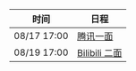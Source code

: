 | 时间          | 日程                                                                                                                                  |
| ----------- | ----------------------------------------------------------------------------------------------------------------------------------- |
| 08/17 17:00 | [腾讯一面](https://www.google.com/calendar/event?eid=bmx0ajZqZDYzdGpzN3ZraTdlYWpmZjAwa3MgYzZrZW9pbGFmdjk5cDE5dmw3ZmFpZHU4bWtAZw)        |
| 08/19 17:00 | [Bilibili 二面](https://www.google.com/calendar/event?eid=NGxuMDlyYnYxM21ha2luMTNscDlscGU4Z3QgYzZrZW9pbGFmdjk5cDE5dmw3ZmFpZHU4bWtAZw) |